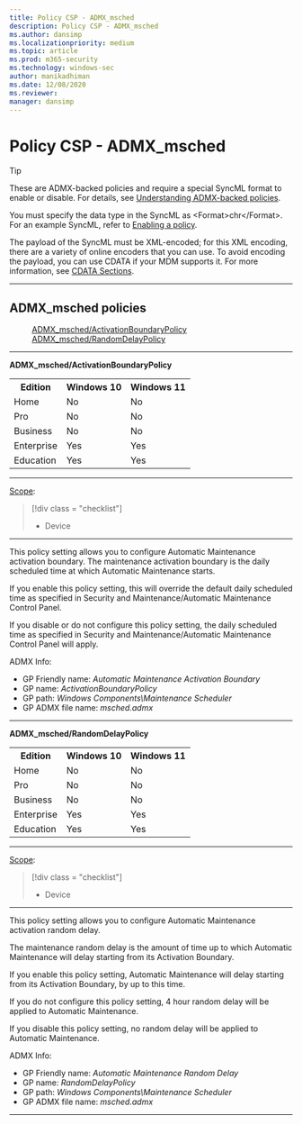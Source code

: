 ```yaml
---
title: Policy CSP - ADMX_msched
description: Policy CSP - ADMX_msched
ms.author: dansimp
ms.localizationpriority: medium
ms.topic: article
ms.prod: m365-security
ms.technology: windows-sec
author: manikadhiman
ms.date: 12/08/2020
ms.reviewer: 
manager: dansimp
---
```


# Policy CSP - ADMX_msched
>[!TIP]
> These are ADMX-backed policies and require a special SyncML format to enable or disable. For details, see [Understanding ADMX-backed policies](./understanding-admx-backed-policies.md).
> 
> You must specify the data type in the SyncML as &lt;Format&gt;chr&lt;/Format&gt;. For an example SyncML, refer to [Enabling a policy](./understanding-admx-backed-policies.md#enabling-a-policy).
> 
> The payload of the SyncML must be XML-encoded; for this XML encoding, there are a variety of online encoders that you can use. To avoid encoding the payload, you can use CDATA if your MDM supports it. For more information, see [CDATA Sections](http://www.w3.org/TR/REC-xml/#sec-cdata-sect).

<hr/>

<!--Policies-->
## ADMX_msched policies  

<dl>
  <dd>
    <a href="#admx-msched-activationboundarypolicy">ADMX_msched/ActivationBoundaryPolicy</a>
  </dd>
  <dd>
    <a href="#admx-msched-randomdelaypolicy">ADMX_msched/RandomDelayPolicy</a>
  </dd>
</dl>


<hr/>

<!--Policy-->
<a href="" id="admx-msched-activationboundarypolicy"></a>**ADMX_msched/ActivationBoundaryPolicy**  

<!--SupportedSKUs-->
<table>
<tr>
    <th>Edition</th>
    <th>Windows 10</th>
    <th>Windows 11</th> 
</tr>
<tr>
    <td>Home</td>
    <td>No</td>
    <td>No</td>
</tr>
<tr>
    <td>Pro</td>
    <td>No</td>
    <td>No</td>
</tr>
<tr>
    <td>Business</td>
    <td>No</td>
    <td>No</td>
</tr>
<tr>
    <td>Enterprise</td>
    <td>Yes</td>
    <td>Yes</td>
</tr>
<tr>
    <td>Education</td>
    <td>Yes</td>
    <td>Yes</td>
</tr>
</table>

<!--/SupportedSKUs-->
<hr/>

<!--Scope-->
[Scope](./policy-configuration-service-provider.md#policy-scope):

> [!div class = "checklist"]
> * Device

<hr/>

<!--/Scope-->
<!--Description-->
This policy setting allows you to configure Automatic Maintenance activation boundary. The maintenance activation boundary is the daily scheduled time at which Automatic Maintenance starts.

If you enable this policy setting, this will override the default daily scheduled time as specified in Security and Maintenance/Automatic Maintenance Control Panel.

If you disable or do not configure this policy setting, the daily scheduled time as specified in Security and Maintenance/Automatic Maintenance Control Panel will apply.

<!--/Description-->


<!--ADMXBacked-->
ADMX Info:  
-   GP Friendly name: *Automatic Maintenance Activation Boundary*
-   GP name: *ActivationBoundaryPolicy*
-   GP path: *Windows Components\Maintenance Scheduler*
-   GP ADMX file name: *msched.admx*

<!--/ADMXBacked-->
<!--/Policy-->
<hr/>

<!--Policy-->
<a href="" id="admx-msched-randomdelaypolicy"></a>**ADMX_msched/RandomDelayPolicy**  

<!--SupportedSKUs-->
<table>
<tr>
    <th>Edition</th>
    <th>Windows 10</th>
    <th>Windows 11</th> 
</tr>
<tr>
    <td>Home</td>
    <td>No</td>
    <td>No</td>
</tr>
<tr>
    <td>Pro</td>
    <td>No</td>
    <td>No</td>
</tr>
<tr>
    <td>Business</td>
    <td>No</td>
    <td>No</td>
</tr>
<tr>
    <td>Enterprise</td>
    <td>Yes</td>
    <td>Yes</td>
</tr>
<tr>
    <td>Education</td>
    <td>Yes</td>
    <td>Yes</td>
</tr>
</table>

<!--/SupportedSKUs-->
<hr/>

<!--Scope-->
[Scope](./policy-configuration-service-provider.md#policy-scope):

> [!div class = "checklist"]
> * Device

<hr/>

<!--/Scope-->
<!--Description-->
This policy setting allows you to configure Automatic Maintenance activation random delay.

The maintenance random delay is the amount of time up to which Automatic Maintenance will delay starting from its Activation Boundary.

If you enable this policy setting, Automatic Maintenance will delay starting from its Activation Boundary, by up to this time.

If you do not configure this policy setting, 4 hour random delay will be applied to Automatic Maintenance.

If you disable this policy setting, no random delay will be applied to Automatic Maintenance.

<!--/Description-->


<!--ADMXBacked-->
ADMX Info:  
-   GP Friendly name: *Automatic Maintenance Random Delay*
-   GP name: *RandomDelayPolicy*
-   GP path: *Windows Components\Maintenance Scheduler*
-   GP ADMX file name: *msched.admx*

<!--/ADMXBacked-->
<!--/Policy-->
<hr/>




<!--/Policies-->

